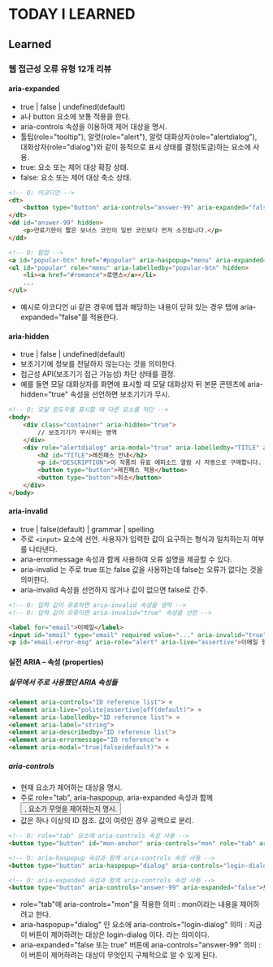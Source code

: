# TODAY I LEARNED

## Learned

### 웹 접근성 오류 유형 12개 리뷰

#### aria-expanded

- true | false | undefined(default)
- a나 button 요소에 보통 적용을 한다.
- aria-controls 속성을 이용하여 제어 대상을 명시.
- 툴팁(role="tooltip"), 알럿(role="alert"), 알럿 대화상자(role="alertdialog"), 대화상자(role="dialog")와 같이 동적으로 표시 상태를 결정(토글)하는 요소에 사용.
- true: 요소 또는 제어 대상 확장 상태.
- false: 요소 또는 제어 대상 축소 상태.

```html
<!-- O: 어코디언 -->
<dt>
    <button type="button" aria-controls="answer-99" aria-expanded="false">보너스 코인은 언제 소진되나요?</button>
</dt>
<dd id="answer-99" hidden>
    <p>만료기한이 짧은 보너스 코인이 일반 코인보다 먼저 소진됩니다.</p>
</dd>

<!-- O: 팝업 -->
<a id="popular-btn" href="#popular" aria-haspopup="menu" aria-expanded="false">인기</a>
<ul id="popular" role="menu" aria-labelledby="popular-btn" hidden>
    <li><a href="#romance">로맨스</a></li>
    ...
</ul>
```

- 예시로 아코디언 ui 같은 경우에 탭과 해당하는 내용이 닫혀 있는 경우 탭에 aria-expanded="false"를 적용한다.

#### aria-hidden

- true | false |  undefined(default)
- 보조기기에 정보를 전달하지 않는다는 것을 의미한다.
- 접근성 API(보조기기 접근 가능성) 차단 상태를 결정.
- 예를 들면 모달 대화상자를 화면에 표시할 때 모달 대화상자 뒤 본문 콘텐츠에 aria-hidden="true" 속성을 선언하면 보조기기가 무시.

```html
<!-- O: 모달 윈도우를 표시할 때 다른 요소를 차단 -->
<body>
    <div class="container" aria-hidden="true">
        // 보조기기가 무시하는 영역
    </div>
    <div role="alertdialog" aria-modal="true" aria-labelledby="TITLE" aria-describedby="DESCRIPTION">
        <h2 id="TITLE">레진패스 안내</h2>
        <p id="DESCRIPTION">이 작품의 유료 에피소드 열람 시 자동으로 구매합니다. 레진패스를 적용하시겠습니까?</p>
        <button type="button">레진패스 적용</button>
        <button type="button">취소</button>
    </div>
</body>
```

#### aria-invalid

- true | false(default) | grammar | spelling
- 주로 `<input>` 요소에 선언. 사용자가 입력한 값이 요구하는 형식과 일치하는지 여부를 나타낸다.
- aria-errormessage 속성과 함께 사용하여 오류 설명을 제공할 수 있다.
- aria-invalid 는 주로 true 또는 false 값을 사용하는데 false는 오류가 없다는 것을 의미한다.
- aria-invalid 속성을 선언하지 않거나 값이 없으면 false로 간주.

```html
<!-- O: 입력 값이 유효하면 aria-invalid 속성을 생략 -->
<!-- O: 입력 값이 오류이면 aria-invalid="true" 속성을 선언 -->

<label for="email">이메일</label>
<input id="email" type="email" required value="..." aria-invalid="true" aria-errormessage="email-error-msg">
<p id="email-error-msg" aria-role="alert" aria-live="assertive">이메일 형식이 유효하지 않습니다. 앳(@)과 마침표(.)를 포함해 주세요.</p>
```

#### 실전 ARIA – 속성 (properties)

##### 실무에서 주로 사용했던 ARIA 속성들

```html
<element aria-controls="ID reference list"> ⭐
<element aria-live="polite|assertive|off(default)"> ⭐
<element aria-labelledby="ID reference list"> ⭐
<element aria-label="string">
<element aria-describedby="ID reference list">
<element aria-errormessage="ID reference"> ⭐
<element aria-modal="true|false(default)"> ⭐
```

##### aria-controls

- 현재 요소가 제어하는 대상을 명시.
- 주로 role="tab", aria-haspopup, aria-expanded 속성과 함께<button>, <a> 요소가 무엇을 제어하는지 명시.
- 값은 하나 이상의 ID 참조. 값이 여럿인 경우 공백으로 분리.

```html
<!-- O: role="tab" 요소에 aria-controls 속성 사용 -->
<button type="button" id="mon-anchor" aria-controls="mon" role="tab" aria-selected="true">월</button>

<!-- O: aria-haspopup 속성과 함께 aria-controls 속성 사용 -->
<button type="button" aria-haspopup="dialog" aria-controls="login-dialog">로그인</button>

<!-- O: aria-expanded 속성과 함께 aria-controls 속성 사용 -->
<button type="button" aria-controls="answer-99" aria-expanded="false">보너스 코인은 언제 소진되나요?</button>
```

- role="tab"에 aria-controls="mon"을 적용한 의미 : mon이라는 내용을 제어하려고 한다.
- aria-haspopup="dialog" 인 요소에 aria-controls="login-dialog" 의미 : 지금 이 버튼이 제어하려는 대상은 login-dialog 이다. 라는 의미이다.
- aria-expanded="false 또는 true" 버튼에 aria-controls="answer-99" 의미 : 이 버튼이 제어하려는 대상이 무엇인지 구체적으로 알 수 있게 된다.

